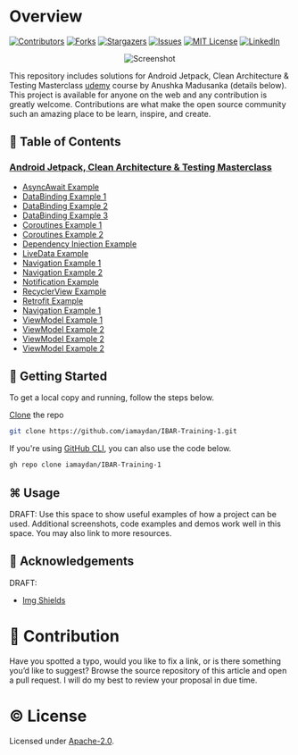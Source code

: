 # Overview

[![Contributors][contributors-shield]][contributors-url]
[![Forks][forks-shield]][forks-url]
[![Stargazers][stars-shield]][stars-url]
[![Issues][issues-shield]][issues-url]
[![MIT License][license-shield]][license-url]
[![LinkedIn][linkedin-shield]][linkedin-url]


<p align="center">
   <img src="https://www.udemy.com/staticx/udemy/images/v6/default-meta-image.png" alt="Screenshot">
</p>

This repository includes solutions for Android Jetpack, Clean Architecture & Testing Masterclass [udemy](https://www.udemy.com/) course by Anushka Madusanka (details below). This project is available for anyone on the web and any contribution is greatly welcome. Contributions are what make the open source community such an amazing place to be learn, inspire, and create.

## 🧾 Table of Contents

### [Android Jetpack, Clean Architecture & Testing Masterclass](https://www.udemy.com/course/android-architecture-componentsmvvm-with-dagger-retrofit/)

* [AsyncAwait Example](https://github.com/iamaydan/IBAR-Trainings/tree/master/Training-1/AsyncAwaitDemo)
* [DataBinding Example 1](https://github.com/iamaydan/IBAR-Trainings/tree/master/Training-1/BindingDemo1)
* [DataBinding Example 2](https://github.com/iamaydan/IBAR-Trainings/tree/master/Training-1/BindingDemo2)
* [DataBinding Example 3](https://github.com/iamaydan/IBAR-Trainings/tree/master/Training-1/BindingDemo3)
* [Coroutines Example 1](https://github.com/iamaydan/IBAR-Trainings/tree/master/Training-1/CoroutinesDemo1)
* [Coroutines Example 2](https://github.com/iamaydan/IBAR-Trainings/tree/master/Training-1/CoroutinesDemo2)
* [Dependency Injection Example](https://github.com/iamaydan/IBAR-Trainings/tree/master/Training-1/DiDemo)
* [LiveData Example](https://github.com/iamaydan/IBAR-Trainings/tree/master/Training-1/LiveDataDemo)
* [Navigation Example 1](https://github.com/iamaydan/IBAR-Training-1/tree/master/NavDemo1)
* [Navigation Example 2](https://github.com/iamaydan/IBAR-Training-1/tree/master/NavDemo5)
* [Notification Example](https://github.com/iamaydan/IBAR-Training-1/tree/master/NotificationDemo)
* [RecyclerView Example](https://github.com/iamaydan/IBAR-Training-1/tree/master/RecyclerViewDemo1)
* [Retrofit Example](https://github.com/iamaydan/IBAR-Training-1/tree/master/RetrofitDemo)
* [Navigation Example 1](https://github.com/iamaydan/IBAR-Training-1/tree/master/RoomDemo)
* [ViewModel Example 1](https://github.com/iamaydan/IBAR-Trainings/tree/master/Training-1/ViewModelDemo1)
* [ViewModel Example 2](https://github.com/iamaydan/IBAR-Trainings/tree/master/Training-1/ViewModelDemo2)
* [ViewModel Example 2](https://github.com/iamaydan/IBAR-Trainings/tree/master/Training-1/ViewModelScopeDemo)
* [ViewModel Example 2](https://github.com/iamaydan/IBAR-Trainings/tree/master/Training-1/WorkManagerDemo)


## 🚀 Getting Started

To get a local copy and running, follow the steps below.

   [Clone](https://git-scm.com) the repo 

   ```sh
   git clone https://github.com/iamaydan/IBAR-Training-1.git
   ``` 
   
   If you're using [GitHub CLI](https://cli.github.com), you can also use the code below. 

   ```sh
   gh repo clone iamaydan/IBAR-Training-1
   ```


## ⌘ Usage

DRAFT: Use this space to show useful examples of how a project can be used. Additional screenshots, code examples and demos work well in this space. You may also link to more resources. 


## 🧠 Acknowledgements

DRAFT: 
* [Img Shields](https://shields.io)


# 👥 Contribution

Have you spotted a typo, would you like to fix a link, or is there something you’d like to suggest? Browse the source repository of this article and open a pull request. I will do my best to review your proposal in due time.


# ©️ License

Licensed under [Apache-2.0](http://www.apache.org/licenses/LICENSE-2.0).



<!-- MARKDOWN LINKS & IMAGES -->
[contributors-shield]: https://img.shields.io/github/contributors/iamaydan/IBAR-Training-1.svg?style=for-the-badge
[contributors-url]: https://github.com/iamaydan/IBAR-Training-1/graphs/contributors
[forks-shield]: https://img.shields.io/github/forks/iamaydan/IBAR-Training-1.svg?style=for-the-badge
[forks-url]: https://github.com/iamaydan/IBAR-Training-1/network/members
[stars-shield]: https://img.shields.io/github/stars/iamaydan/IBAR-Training-1.svg?style=for-the-badge
[stars-url]: https://github.com/iamaydan/IBAR-Training-1/stargazers
[issues-shield]: https://img.shields.io/github/issues/iamaydan/IBAR-Training-1.svg?style=for-the-badge
[issues-url]: https://github.com/iamaydan/IBAR-Training-1/issues
[license-shield]: https://img.shields.io/github/license/iamaydan/IBAR-Training-1.svg?style=for-the-badge
[license-url]: https://github.com/iamaydan/IBAR-Training-1/blob/master/LICENSE.txt
[linkedin-shield]: https://img.shields.io/badge/-LinkedIn-black.svg?style=for-the-badge&logo=linkedin&colorB=555
[linkedin-url]: https://linkedin.com/in/iamaydan
[product-screenshot]: https://hothardware.com/ContentImages/NewsItem/48104/content/iphone_ios_12.jpg
